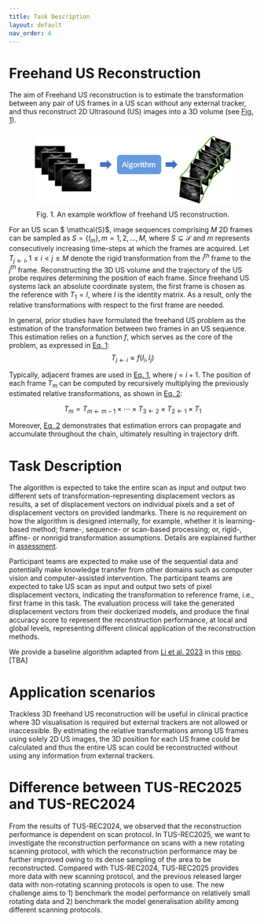 ```yaml
---
title: Task Description
layout: default
nav_order: 4
---
```


# Freehand US Reconstruction

The aim of Freehand US reconstruction is to estimate the transformation between any pair of US frames in a US scan without any external tracker, and thus reconstruct 2D Ultrasound (US) images into a 3D volume (see [Fig. 1](#figure1)).

<div align=center>
  <a 
  target="_blank"><img 
  style="padding: 10px;" 
  src="img2025/rec.png" 
  width=400px
  id="figure1">
  
</a>
</div >

<div align=center>
Fig. 1. An example workflow of freehand US reconstruction.
</div >
<!-- <p align="center">
  <img src="img2025/rec.png" />
</p> -->
<!-- <figure>
  <img src="img2025/rec.png" alt="An example workflow of freehand US reconstruction" width="400"/>
  <figcaption>Figure 1: An example workflow of freehand US reconstruction.</figcaption>
</figure> -->


For an US scan $ \mathcal{S}$, image sequences comprising $M$ 2D frames can be sampled as $S=\{I_m\}, m=1,2,...,M$, where $S \subseteq {\mathcal{S}}$ and $m$ represents consecutively increasing time-steps at which the frames are acquired. Let $T_{j\leftarrow i}, 1 \leq i<j \leq M$ denote the rigid transformation from the $i^{th}$ frame to the $j^{th}$ frame. Reconstructing the 3D US volume and the trajectory of the US probe requires determining the position of each frame. Since freehand US systems lack an absolute coordinate system, the first frame is chosen as the reference with $T_1=I$, where $I$ is the identity matrix. As a result, only the relative transformations with respect to the first frame are needed.

In general, prior studies have formulated the freehand US problem as the estimation of the transformation between two frames in an US sequence. This estimation relies on a function $f$, which serves as the core of the problem, as expressed in [Eq. 1](#freehandUS):  
<a id="freehandUS"></a>
$$
T_{j\leftarrow i} \approx f(I_i, I_j)
$$

Typically, adjacent frames are used in [Eq. 1](#freehandUS), where $j = i+1$. The position of each frame $T_m$ can be computed by recursively multiplying the previously estimated relative transformations, as shown in [Eq. 2](#chain-multiplying):

<a id="chain-multiplying"></a>
$$
T_m=T_{m\leftarrow m-1} \times \cdots \times T_{3\leftarrow 2} \times T_{2\leftarrow 1} \times T_{1}
$$

Moreover, [Eq. 2](#chain-multiplying) demonstrates that estimation errors can propagate and accumulate throughout the chain, ultimately resulting in trajectory drift.

# Task Description


The algorithm is expected to take the entire scan as input and output two different sets of
transformation-representing displacement vectors as results, a set of displacement vectors on individual pixels and a set of displacement vectors on provided landmarks. There is no requirement on how the algorithm is designed internally, for example, whether it is learning-based method; frame-, sequence- or scan-based processing; or, rigid-, affine- or nonrigid transformation assumptions. Details are explained further in [assessment](assessment2025.html).

Participant teams are expected to make use of the sequential data and potentially make knowledge transfer from other domains such as computer vision and computer-assisted intervention. The participant teams are expected to take US scan as input and output two sets of pixel displacement vectors, indicating the transformation to reference frame, i.e., first frame in this task. The evaluation process will take the generated displacement vectors from their dockerized models, and produce the final accuracy score to represent the reconstruction performance, at local and global levels, representing different clinical application of the reconstruction methods.

We provide a baseline algorithm adapted from <a href="https://doi.org/10.1109/TBME.2023.3325551" target="_blank">Li et al. 2023</a> in this <a href="TBA" target="_blank">repo</a>. [TBA]

# Application scenarios

Trackless 3D freehand US reconstruction will be useful in clinical practice where 3D visualisation is required but external trackers are not allowed or inaccessible. By estimating the relative transformations among US frames using solely 2D US images, the 3D position for each US frame could be calculated and thus the entire US scan could be reconstructed without using any information from external trackers.

# Difference between TUS-REC2025 and TUS-REC2024

From the results of TUS-REC2024, we observed that the reconstruction performance is dependent on scan protocol. In TUS-REC2025, we want to investigate the reconstruction performance on scans with a new rotating scanning protocol, with which the reconstruction performance may be further improved owing to its dense sampling of the area to be reconstructed. Compared with TUS-REC2024, TUS-REC2025 provides more data with new scanning protocol, and the previous released larger data with non-rotating scanning protocols is open to use. The new challenge aims to 1) benchmark the model performance on relatively small rotating data and 2) benchmark the model generalisation ability among different scanning protocols.